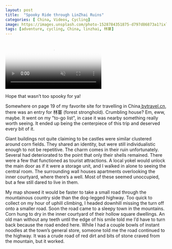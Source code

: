 ```yaml
---
layout: post
title:  "Spooky Ride through LinZhai Ruins"
categories: [ China, Videos, Cycling]
image: https://images.unsplash.com/photo-1528784351875-d797d86873a1?ixlib=rb-1.2.1&auto=format&fit=crop&w=750&q=80
tags: [adventure, cycling, China, linzhai, 林寨]
---
```


<video controls="controls" autoplay="autoplay" muted="muted" poster="https://64.media.tumblr.com/5a458a30ed0f5d74b97a1ab8d22925c0/48d5b6e291c753b6-e9/s540x810/74a2f13f9082260a51ad660f23768881c0551715.jpg"><source src="https://va.media.tumblr.com/tumblr_r1y57q29iy1ubdk8f.mp4" type="video/mp4"></video>


<p>Hope that wasn&rsquo;t too spooky for ya!</p>

<p>Somewhere on page 19 of my favorite site for travelling in China<a href="http://www.bytravel.cn/"> bytravel.cn</a>, there was an entry for 林寨 (forest stronghold). Crumbling house? Em, eww, maybe. It went on my &quot;to-go list&quot;, in case it was nearby something really worth seeing. It ended up being the centerpiece of this trip and deserved every bit of it.</p>

<p>Giant buildings not quite claiming to be castles were similar clustered around corn fields. They shared an identity, but were still individualistic enough to not be repetitive. The charm comes in their ruin unfortunately. Several had deteriorated to the point that only their shells remained. There were a few that functioned as tourist attractions. A local yokel would unlock the main door as if it were a storage unit, and I walked in alone to seeing the central room. The surrounding wall houses apartments overlooking the inner courtyard, where there&rsquo;s a well. Most of these seemed unoccupied, but a few still dared to live in them.</p>

<p>My map showed it would be faster to take a small road through the mountainous country side than the dog-legged highway. Too quick to collect on my hour of uphill climbing, I headed downhill missing the turn off onto a smaller road. Soon the road came to a sleepy town in the mountains. Corn hung to dry in the inner courtyard of their hollow square dwellings. An old man without any teeth until the edge of his smile told me I&rsquo;d have to turn back because the road ended here. While I had a couple bowls of instant noodles at the town&rsquo;s general store, someone told me the road continued to the highway. It was a crude road of red dirt and bits of stone craved from the mountain, but it worked.</p>

